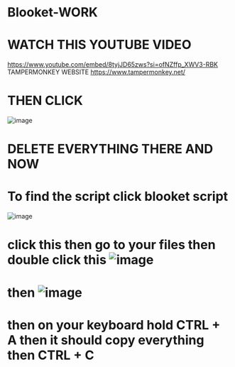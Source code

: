 # Blooket-WORK
# WATCH THIS YOUTUBE VIDEO 
https://www.youtube.com/embed/8tyjJD65zws?si=ofNZffp_XWV3-RBK
TAMPERMONKEY WEBSITE
https://www.tampermonkey.net/
# THEN CLICK 
![image](https://github.com/user-attachments/assets/855c85a3-06b1-4914-bee0-4dee1c5bbbb7)
# DELETE EVERYTHING THERE AND NOW 
# To find the script click blooket script
![image](https://github.com/user-attachments/assets/21659fc3-6be4-4d06-a80a-2272e38f2f2a)
 # click this then go to your files then double click this ![image](https://github.com/user-attachments/assets/f92947ed-9bc0-4bd4-aeec-afc724005be0)
# then ![image](https://github.com/user-attachments/assets/4f9e1ae8-c1af-4553-a80e-0645cea9690d)
# then on your keyboard hold CTRL + A then it should copy everything then CTRL + C


